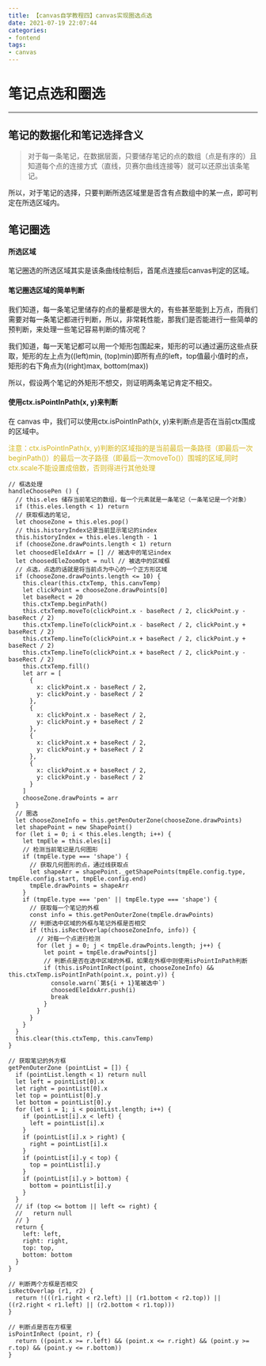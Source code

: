 ```yaml
---
title: 【canvas自学教程四】canvas实现圈选点选
date: 2021-07-19 22:07:44
categories:
- fontend
tags:
- canvas
---
```



# 笔记点选和圈选
***

## 笔记的数据化和笔记选择含义

> 对于每一条笔记，在数据层面，只要储存笔记的点的数组（点是有序的）且知道每个点的连接方式（直线，贝赛尔曲线连接等）就可以还原出该条笔记。

所以，对于笔记的选择，只要判断所选区域里是否含有点数组中的某一点，即可判定在所选区域内。

## 笔记圈选

#### 所选区域

笔记圈选的所选区域其实是该条曲线绘制后，首尾点连接后canvas判定的区域。

#### 笔记圈选区域的简单判断

我们知道，每一条笔记里储存的点的量都是很大的，有些甚至能到上万点，而我们需要对每一条笔记都进行判断，所以，非常耗性能，那我们是否能进行一些简单的预判断，来处理一些笔记容易判断的情况呢？

我们知道，每一天笔记都可以用一个矩形包围起来，矩形的可以通过遍历这些点获取，矩形的左上点为((left)min, (top)min)即所有点的left，top值最小值时的点，矩形的右下角点为((right)max, bottom(max))

所以，假设两个笔记的外矩形不想交，则证明两条笔记肯定不相交。

#### 使用ctx.isPointInPath(x, y)来判断

在 canvas 中，我们可以使用ctx.isPointInPath(x, y)来判断点是否在当前ctx围成的区域中。

<font color=#D4B51B>注意：ctx.isPointInPath(x, y)判断的区域指的是当前最后一条路径（即最后一次beginPath()）的最后一次子路径（即最后一次moveTo()）围城的区域,同时ctx.scale不能设置成倍数，否则得进行其他处理</font>

```
// 框选处理
handleChoosePen () {
  // this.eles 储存当前笔记的数组，每一个元素就是一条笔记（一条笔记是一个对象）
  if (this.eles.length < 1) return
  // 获取框选的笔记,
  let chooseZone = this.eles.pop()
  // this.historyIndex记录当前显示笔记的index
  this.historyIndex = this.eles.length - 1
  if (chooseZone.drawPoints.length < 1) return
  let choosedEleIdxArr = [] // 被选中的笔记index
  let choosedEleZoomOpt = null // 被选中的区域框
  // 点选，点选的话就是将当前点为中心的一个正方形区域
  if (chooseZone.drawPoints.length <= 10) {
    this.clear(this.ctxTemp, this.canvTemp)
    let clickPoint = chooseZone.drawPoints[0]
    let baseRect = 20
    this.ctxTemp.beginPath()
    this.ctxTemp.moveTo(clickPoint.x - baseRect / 2, clickPoint.y - baseRect / 2)
    this.ctxTemp.lineTo(clickPoint.x - baseRect / 2, clickPoint.y + baseRect / 2)
    this.ctxTemp.lineTo(clickPoint.x + baseRect / 2, clickPoint.y + baseRect / 2)
    this.ctxTemp.lineTo(clickPoint.x + baseRect / 2, clickPoint.y - baseRect / 2)
    this.ctxTemp.fill()
    let arr = [
      {
        x: clickPoint.x - baseRect / 2,
        y: clickPoint.y - baseRect / 2
      },
      {
        x: clickPoint.x - baseRect / 2,
        y: clickPoint.y + baseRect / 2
      },
      {
        x: clickPoint.x + baseRect / 2,
        y: clickPoint.y + baseRect / 2
      },
      {
        x: clickPoint.x + baseRect / 2,
        y: clickPoint.y - baseRect / 2
      }
    ]
    chooseZone.drawPoints = arr
  }
  // 圈选
  let chooseZoneInfo = this.getPenOuterZone(chooseZone.drawPoints)
  let shapePoint = new ShapePoint()
  for (let i = 0; i < this.eles.length; i++) {
    let tmpEle = this.eles[i]
    // 检测当前笔记是几何图形
    if (tmpEle.type === 'shape') {
      // 获取几何图形的点，通过线获取点
      let shapeArr = shapePoint._getShapePoints(tmpEle.config.type, tmpEle.config.start, tmpEle.config.end)
      tmpEle.drawPoints = shapeArr
    }
    if (tmpEle.type === 'pen' || tmpEle.type === 'shape') {
      // 获取每一个笔记的外框
      const info = this.getPenOuterZone(tmpEle.drawPoints)
      // 判断选中区域的外框与笔记外框是否相交
      if (this.isRectOverlap(chooseZoneInfo, info)) {
        // 对每一个点进行检测
        for (let j = 0; j < tmpEle.drawPoints.length; j++) {
          let point = tmpEle.drawPoints[j]
          // 判断点是否在选中区域的外框，如果在外框中则使用isPointInPath判断
          if (this.isPointInRect(point, chooseZoneInfo) && this.ctxTemp.isPointInPath(point.x, point.y)) {
            console.warn(`第${i + 1}笔被选中`)
            choosedEleIdxArr.push(i)
            break
          }
        }
      }
    }
  }
  this.clear(this.ctxTemp, this.canvTemp)
}

// 获取笔记的外方框
getPenOuterZone (pointList = []) {
  if (pointList.length < 1) return null
  let left = pointList[0].x
  let right = pointList[0].x
  let top = pointList[0].y
  let bottom = pointList[0].y
  for (let i = 1; i < pointList.length; i++) {
    if (pointList[i].x < left) {
      left = pointList[i].x
    }
    if (pointList[i].x > right) {
      right = pointList[i].x
    }
    if (pointList[i].y < top) {
      top = pointList[i].y
    }
    if (pointList[i].y > bottom) {
      bottom = pointList[i].y
    }
  }
  // if (top <= bottom || left <= right) {
  //   return null
  // }
  return {
    left: left,
    right: right,
    top: top,
    bottom: bottom
  }
}

// 判断两个方框是否相交
isRectOverlap (r1, r2) {
  return !(((r1.right < r2.left) || (r1.bottom < r2.top)) || ((r2.right < r1.left) || (r2.bottom < r1.top)))
}

// 判断点是否在方框里
isPointInRect (point, r) {
  return ((point.x >= r.left) && (point.x <= r.right) && (point.y >= r.top) && (point.y <= r.bottom))
}
```